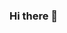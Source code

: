 ### Hi there 👋

<!--
**Slokolr/slokolr** is a ✨ _special_ ✨ repository because its `README.md` (this file) appears on your GitHub profile.

Here are some ideas to get you started:

- 🔭 I’m currently working Gighub
- 🌱 I’m currently learning More
- 👯 I’m looking to collaborate on ...
- 🤔 I’m looking for help with everthing 
- 💬 Ask me about nothing 
- 📫 How to reach me: ...
- 😄 Pronouns: ...
- ⚡ Fun fact: ...
--> 
